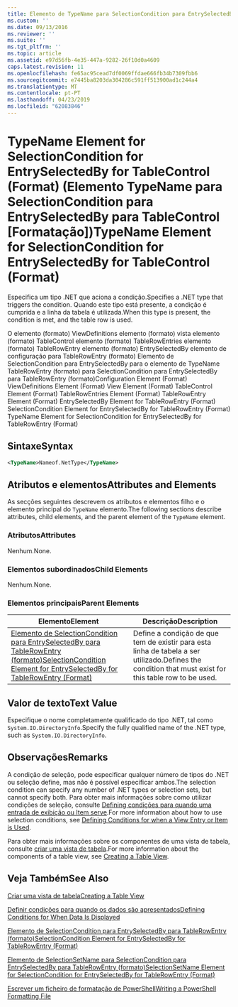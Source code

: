 ```yaml
---
title: Elemento de TypeName para SelectionCondition para EntrySelectedBy para TableControl (formato) | Documentos da Microsoft
ms.custom: ''
ms.date: 09/13/2016
ms.reviewer: ''
ms.suite: ''
ms.tgt_pltfrm: ''
ms.topic: article
ms.assetid: e97d56fb-4e35-447a-9282-26f10d0a4609
caps.latest.revision: 11
ms.openlocfilehash: fe65ac95cead7df0069ffdae666fb34b7309fbb6
ms.sourcegitcommit: e7445ba8203da304286c591ff513900ad1c244a4
ms.translationtype: MT
ms.contentlocale: pt-PT
ms.lasthandoff: 04/23/2019
ms.locfileid: "62083846"
---
```

# <a name="typename-element-for-selectioncondition-for-entryselectedby-for-tablecontrol-format"></a><span data-ttu-id="1b634-102">TypeName Element for SelectionCondition for EntrySelectedBy for TableControl (Format) (Elemento TypeName para SelectionCondition para EntrySelectedBy para TableControl [Formatação])</span><span class="sxs-lookup"><span data-stu-id="1b634-102">TypeName Element for SelectionCondition for EntrySelectedBy for TableControl (Format)</span></span>

<span data-ttu-id="1b634-103">Especifica um tipo .NET que aciona a condição.</span><span class="sxs-lookup"><span data-stu-id="1b634-103">Specifies a .NET type that triggers the condition.</span></span> <span data-ttu-id="1b634-104">Quando este tipo está presente, a condição é cumprida e a linha da tabela é utilizada.</span><span class="sxs-lookup"><span data-stu-id="1b634-104">When this type is present, the condition is met, and the table row is used.</span></span>

<span data-ttu-id="1b634-105">O elemento (formato) ViewDefinitions elemento (formato) vista elemento (formato) TableControl elemento (formato) TableRowEntries elemento (formato) TableRowEntry elemento (formato) EntrySelectedBy elemento de configuração para TableRowEntry (formato) Elemento de SelectionCondition para EntrySelectedBy para o elemento de TypeName TableRowEntry (formato) para SelectionCondition para EntrySelectedBy para TableRowEntry (formato)</span><span class="sxs-lookup"><span data-stu-id="1b634-105">Configuration Element (Format) ViewDefinitions Element (Format) View Element (Format) TableControl Element (Format) TableRowEntries Element (Format) TableRowEntry Element (Format) EntrySelectedBy Element for TableRowEntry (Format) SelectionCondition Element for EntrySelectedBy for TableRowEntry (Format) TypeName Element for SelectionCondition for EntrySelectedBy for TableRowEntry (Format)</span></span>

## <a name="syntax"></a><span data-ttu-id="1b634-106">Sintaxe</span><span class="sxs-lookup"><span data-stu-id="1b634-106">Syntax</span></span>

```xml
<TypeName>Nameof.NetType</TypeName>
```

## <a name="attributes-and-elements"></a><span data-ttu-id="1b634-107">Atributos e elementos</span><span class="sxs-lookup"><span data-stu-id="1b634-107">Attributes and Elements</span></span>

<span data-ttu-id="1b634-108">As secções seguintes descrevem os atributos e elementos filho e o elemento principal do `TypeName` elemento.</span><span class="sxs-lookup"><span data-stu-id="1b634-108">The following sections describe attributes, child elements, and the parent element of the `TypeName` element.</span></span>

### <a name="attributes"></a><span data-ttu-id="1b634-109">Atributos</span><span class="sxs-lookup"><span data-stu-id="1b634-109">Attributes</span></span>

<span data-ttu-id="1b634-110">Nenhum.</span><span class="sxs-lookup"><span data-stu-id="1b634-110">None.</span></span>

### <a name="child-elements"></a><span data-ttu-id="1b634-111">Elementos subordinados</span><span class="sxs-lookup"><span data-stu-id="1b634-111">Child Elements</span></span>

<span data-ttu-id="1b634-112">Nenhum.</span><span class="sxs-lookup"><span data-stu-id="1b634-112">None.</span></span>

### <a name="parent-elements"></a><span data-ttu-id="1b634-113">Elementos principais</span><span class="sxs-lookup"><span data-stu-id="1b634-113">Parent Elements</span></span>

|<span data-ttu-id="1b634-114">Elemento</span><span class="sxs-lookup"><span data-stu-id="1b634-114">Element</span></span>|<span data-ttu-id="1b634-115">Descrição</span><span class="sxs-lookup"><span data-stu-id="1b634-115">Description</span></span>|
|-------------|-----------------|
|[<span data-ttu-id="1b634-116">Elemento de SelectionCondition para EntrySelectedBy para TableRowEntry (formato)</span><span class="sxs-lookup"><span data-stu-id="1b634-116">SelectionCondition Element for EntrySelectedBy for TableRowEntry (Format)</span></span>](./selectioncondition-element-for-entryselectedby-for-tablecontrol-format.md)|<span data-ttu-id="1b634-117">Define a condição de que tem de existir para esta linha de tabela a ser utilizado.</span><span class="sxs-lookup"><span data-stu-id="1b634-117">Defines the condition that must exist for this table row to be used.</span></span>|

## <a name="text-value"></a><span data-ttu-id="1b634-118">Valor de texto</span><span class="sxs-lookup"><span data-stu-id="1b634-118">Text Value</span></span>

<span data-ttu-id="1b634-119">Especifique o nome completamente qualificado do tipo .NET, tal como `System.IO.DirectoryInfo`.</span><span class="sxs-lookup"><span data-stu-id="1b634-119">Specify the fully qualified name of the .NET type, such as `System.IO.DirectoryInfo`.</span></span>

## <a name="remarks"></a><span data-ttu-id="1b634-120">Observações</span><span class="sxs-lookup"><span data-stu-id="1b634-120">Remarks</span></span>

<span data-ttu-id="1b634-121">A condição de seleção, pode especificar qualquer número de tipos do .NET ou seleção define, mas não é possível especificar ambos.</span><span class="sxs-lookup"><span data-stu-id="1b634-121">The selection condition can specify any number of .NET types or selection sets, but cannot specify both.</span></span> <span data-ttu-id="1b634-122">Para obter mais informações sobre como utilizar condições de seleção, consulte [Defining condições para quando uma entrada de exibição ou Item serve](./defining-conditions-for-displaying-data.md).</span><span class="sxs-lookup"><span data-stu-id="1b634-122">For more information about how to use selection conditions, see [Defining Conditions for when a View Entry or Item is Used](./defining-conditions-for-displaying-data.md).</span></span>

<span data-ttu-id="1b634-123">Para obter mais informações sobre os componentes de uma vista de tabela, consulte [criar uma vista de tabela](./creating-a-table-view.md).</span><span class="sxs-lookup"><span data-stu-id="1b634-123">For more information about the components of a table view, see [Creating a Table View](./creating-a-table-view.md).</span></span>

## <a name="see-also"></a><span data-ttu-id="1b634-124">Veja Também</span><span class="sxs-lookup"><span data-stu-id="1b634-124">See Also</span></span>

[<span data-ttu-id="1b634-125">Criar uma vista de tabela</span><span class="sxs-lookup"><span data-stu-id="1b634-125">Creating a Table View</span></span>](./creating-a-table-view.md)

[<span data-ttu-id="1b634-126">Definir condições para quando os dados são apresentados</span><span class="sxs-lookup"><span data-stu-id="1b634-126">Defining Conditions for When Data Is Displayed</span></span>](./defining-conditions-for-displaying-data.md)

[<span data-ttu-id="1b634-127">Elemento de SelectionCondition para EntrySelectedBy para TableRowEntry (formato)</span><span class="sxs-lookup"><span data-stu-id="1b634-127">SelectionCondition Element for EntrySelectedBy for TableRowEntry (Format)</span></span>](./selectioncondition-element-for-entryselectedby-for-tablecontrol-format.md)

[<span data-ttu-id="1b634-128">Elemento de SelectionSetName para SelectionCondition para EntrySelectedBy para TableRowEntry (formato)</span><span class="sxs-lookup"><span data-stu-id="1b634-128">SelectionSetName Element for SelectionCondition for EntrySelectedBy for TableRowEntry (Format)</span></span>](./selectionsetname-element-for-selectioncondition-for-entryselectedby-for-tablecontrol-format.md)

[<span data-ttu-id="1b634-129">Escrever um ficheiro de formatação de PowerShell</span><span class="sxs-lookup"><span data-stu-id="1b634-129">Writing a PowerShell Formatting File</span></span>](./writing-a-powershell-formatting-file.md)
